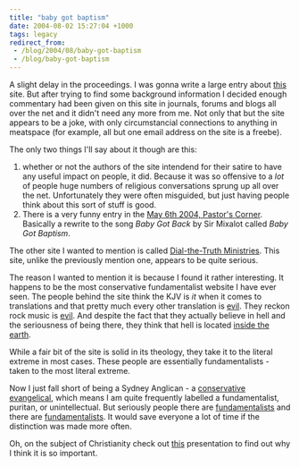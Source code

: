 ```yaml
---
title: "baby got baptism"
date: 2004-08-02 15:27:04 +1000
tags: legacy
redirect_from:
 - /blog/2004/08/baby-got-baptism
 - /blog/baby-got-baptism
---
```


A slight delay in the proceedings. I was gonna write a large entry about <a href="http://objective.jesussave.us">this</a> site. But after trying to find some background information I decided enough commentary had been given on this site in journals, forums and blogs all over the net and it didn't need any more from me. Not only that but the site appears to be a joke, with only circumstancial connections to anything in meatspace (for example, all but one email address on the site is a freebe).

The only two things I'll say about it though are this:

 1. whether or not the authors of the site intendend for their satire to have any useful impact on people, it did. Because it was so offensive to a <em>lot</em> of people huge numbers of religious conversations sprung up all over the net. Unfortunately they were often misguided, but just having people think about this sort of stuff is good.
 2. There is a very funny entry in the <a href="http://objective.jesussave.us/pastorscorner.html">May 6th 2004, Pastor's Corner</a>. Basically a rewrite to the song <em>Baby Got Back</em> by Sir Mixalot called <em>Baby Got Baptism</em>.

The other site I wanted to mention is called <a href="http://www.av1611.org/">Dial-the-Truth Ministries</a>. This site, unlike the previously mention one, appears to be quite serious.

The reason I wanted to mention it is because I found it rather interesting. It happens to be the most conservative fundamentalist website I have ever seen. The people behind the site think the KJV is <em>it</em> when it comes to translations and that pretty much every other translation is <a href="http://www.av1611.org/kjv/counterfeit.html">evil</a>. They reckon rock music is <a href="http://www.av1611.org/cqguide.html">evil</a>. And despite the fact that they actually believe in hell and the seriousness of being there, they think that hell is located <a href="http://www.av1611.org/hell.html">inside the earth</a>.

While a fair bit of the site is solid in its theology, they take it to the literal extreme in most cases. These people are essentially fundamentalists - taken to the most literal extreme.

Now I just fall short of being a Sydney Anglican - a <a href="http://www.afes.org.au/doctrinal.htm">conservative evangelical</a>, which means I am quite frequently labelled a fundamentalist, puritan, or unintellectual. But seriously people there are <a href="http://www.anglicanmedia.com.au/">fundamentalists</a> and there are <a href="http://www.av1611.org/">fundamentalists</a>. It would save everyone a lot of time if the distinction was made more often.


Oh, on the subject of Christianity check out <a href="http://www.matthiasmedia.com.au/2wtl/index.html">this</a> presentation to find out why I think it is so important.
